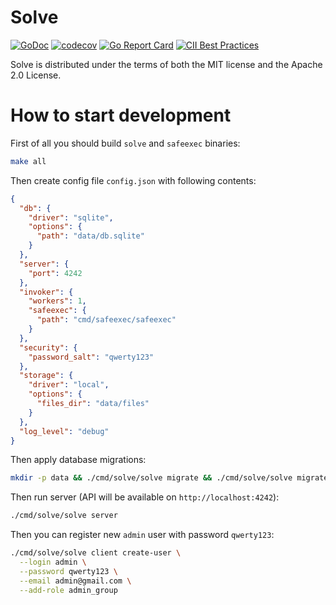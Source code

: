 # Solve

[![GoDoc](https://godoc.org/github.com/udovin/solve?status.svg)](https://godoc.org/github.com/udovin/solve)
[![codecov](https://codecov.io/gh/udovin/solve/branch/master/graph/badge.svg)](https://codecov.io/gh/udovin/solve)
[![Go Report Card](https://goreportcard.com/badge/github.com/udovin/solve)](https://goreportcard.com/report/github.com/udovin/solve)
[![CII Best Practices](https://bestpractices.coreinfrastructure.org/projects/6577/badge)](https://bestpractices.coreinfrastructure.org/projects/6577)

Solve is distributed under the terms of both the MIT license and the Apache 2.0 License.

# How to start development

First of all you should build `solve` and `safeexec` binaries:

```bash
make all
```

Then create config file `config.json` with following contents:

```json
{
  "db": {
    "driver": "sqlite",
    "options": {
      "path": "data/db.sqlite"
    }
  },
  "server": {
    "port": 4242
  },
  "invoker": {
    "workers": 1,
    "safeexec": {
      "path": "cmd/safeexec/safeexec"
    }
  },
  "security": {
    "password_salt": "qwerty123"
  },
  "storage": {
    "driver": "local",
    "options": {
      "files_dir": "data/files"
    }
  },
  "log_level": "debug"
}
```

Then apply database migrations:

```bash
mkdir -p data && ./cmd/solve/solve migrate && ./cmd/solve/solve migrate-data
```

Then run server (API will be available on `http://localhost:4242`):

```bash
./cmd/solve/solve server
```

Then you can register new `admin` user with password `qwerty123`:

```bash
./cmd/solve/solve client create-user \
  --login admin \
  --password qwerty123 \
  --email admin@gmail.com \
  --add-role admin_group
```
